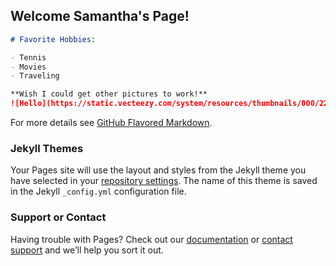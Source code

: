 ## Welcome Samantha's Page!


```markdown
# Favorite Hobbies:

- Tennis
- Movies
- Traveling

**Wish I could get other pictures to work!**
![Hello](https://static.vecteezy.com/system/resources/thumbnails/000/224/242/small/hello-retro-typography.jpg)
```

For more details see [GitHub Flavored Markdown](https://guides.github.com/features/mastering-markdown/).

### Jekyll Themes

Your Pages site will use the layout and styles from the Jekyll theme you have selected in your [repository settings](https://github.com/samfarmer1/samfarmer1.github.io/settings). The name of this theme is saved in the Jekyll `_config.yml` configuration file.

### Support or Contact

Having trouble with Pages? Check out our [documentation](https://docs.github.com/categories/github-pages-basics/) or [contact support](https://github.com/contact) and we’ll help you sort it out.
